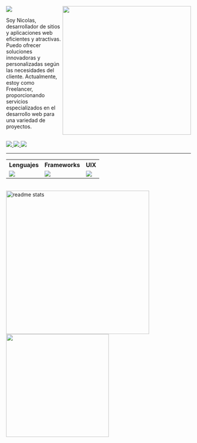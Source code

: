 <img align="right" width="350" src="https://user-images.githubusercontent.com/74038190/225813708-98b745f2-7d22-48cf-9150-083f1b00d6c9.gif" />

<div align="start">
    <img src="https://readme-typing-svg.demolab.com?font=Roboto&weight=700&size=30&pause=1000&vCenter=true&random=false&width=435&lines=Soy+Nicolas+Garzón;Desarrollador+Frontend;Freelancer+y+creador+UIX" />
    <p align="left">
        Soy Nicolas, desarrollador de sitios y aplicaciones web eficientes y atractivas. Puedo ofrecer soluciones innovadoras y personalizadas según las necesidades del cliente. Actualmente, estoy como Freelancer, proporcionando servicios especializados en el                   desarrollo web para una variedad de proyectos.
    </p>
</div>


<br/>
<div align="start">
  <a href="https://portfolio-nicolas-garzon.netlify.app/" >
    <img src="https://img.shields.io/badge/Portfolio-000A5D.svg?&logo=todoist&logoColor=white"  />
  </a>
  <a href="mailto:nicogarzon131@gmail.com">
    <img src="https://img.shields.io/badge/Gmail-008000.svg?&logo=gmail&logoColor=white" />
  </a>
  <a href="https://linkedin.com/in/nicolasgarzon131" >
    <img src="https://img.shields.io/badge/LinkedIn-%230077B5.svg?logo=linkedin&logoColor=white"  />
  </a>
</div>

<hr/>

<table align="start">
  <tr>
    <th>Lenguajes</th>
    <th>Frameworks</th>
    <th>UIX</th>
  </tr>
  <tr>
    <td><img src="https://skillicons.dev/icons?i=html,css,js,ts" /></td>
    <td><img src="https://skillicons.dev/icons?i=nextjs,react,vite,astro,styledcomponents,tailwind,materialui" /></td>
    <td><img src="https://skillicons.dev/icons?i=ai,ps,figma" /></td>
  </tr>
</table><br>

<div align="start">
  <img width=390 src="https://github-readme-streak-stats.herokuapp.com/?user=Niico4&theme=react&hide_border=true&border_radius=8&locale=es" alt="readme stats" />
  <img width=280 src="https://github-readme-stats.vercel.app/api/top-langs/?username=Niico4&theme=react&hide_border=true&border_radius=8&include_all_commits=false&count_private=false&layout=compact&locale=es" />
</div>

<!-- <img src="https://visitor-badge.laobi.icu/badge?page_id=Niico4.Niico4" /> -->
